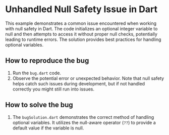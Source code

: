 # Unhandled Null Safety Issue in Dart

This example demonstrates a common issue encountered when working with null safety in Dart. The code initializes an optional integer variable to null and then attempts to access it without proper null checks, potentially leading to runtime errors.  The solution provides best practices for handling optional variables.

## How to reproduce the bug
1. Run the `bug.dart` code.
2. Observe the potential error or unexpected behavior.  Note that null safety helps catch such issues during development, but if not handled correctly you might still run into issues.

## How to solve the bug
1. The `bugSolution.dart` demonstrates the correct method of handling optional variables. It utilizes the null-aware operator (`??`) to provide a default value if the variable is null.